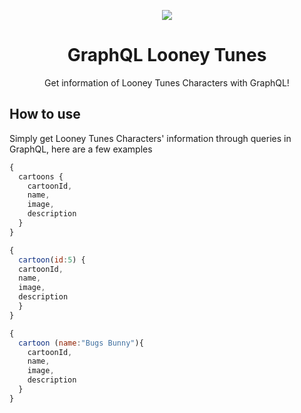 
<p align="center">
  <img src="https://github.com/frkn2076/Decorator-Pattern/blob/master/Art/Decorator Pattern - UML Diagram.png">
</p>

<h1 align="center">GraphQL Looney Tunes</h1>
<p align="center">
  Get information of Looney Tunes Characters with GraphQL!<br />
</p>

## How to use

Simply get Looney Tunes Characters' information through queries in GraphQL, here are a few examples

```javascript
{
  cartoons {
    cartoonId,
    name,
    image,
    description
  }
}
```

```javascript
{
  cartoon(id:5) {
  cartoonId,
  name,
  image,
  description
  }
}
```

```javascript
{
  cartoon (name:"Bugs Bunny"){
    cartoonId,
    name,
    image,
    description
  }
}

```
